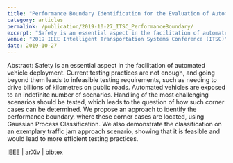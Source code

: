 ```yaml
---
title: "Performance Boundary Identification for the Evaluation of Automated Vehicles using Gaussian Process Classification"
category: articles
permalink: /publication/2019-10-27_ITSC_PerformanceBoundary/
excerpt: "Safety is an essential aspect in the facilitation of automated vehicle deployment. We propose an approach to identify the performance boundary, where corner case scenarios are located, using Gaussian Process Classification."
venue: "2019 IEEE Intelligent Transportation Systems Conference (ITSC)"
date: 2019-10-27
---
```


Abstract: Safety is an essential aspect in the facilitation of automated vehicle deployment. Current testing practices are not enough, and going beyond them leads to infeasible testing requirements, such as needing to drive billions of kilometres on public roads. Automated vehicles are exposed to an indefinite number of scenarios. Handling of the most challenging scenarios should be tested, which leads to the question of how such corner cases can be determined. We propose an approach to identify the performance boundary, where these corner cases are located, using Gaussian Process Classification. We also demonstrate the classification on an exemplary traffic jam approach scenario, showing that it is feasible and would lead to more efficient testing practices. 

[IEEE](https://ieeexplore.ieee.org/abstract/document/8917119 "Paper on IEEE") | [arXiv](https://arxiv.org/pdf/1907.05364.pdf "Paper on arXiv") | [bibtex](/files/2019-10-27_ITSC_PerformanceBoundary.bib "bibtex citation")
